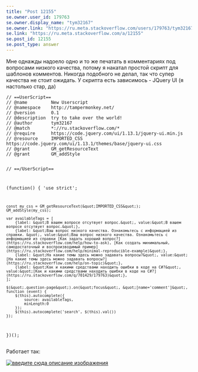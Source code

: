 ```yaml
---
title: "Post 12155"
se.owner.user_id: 179763
se.owner.display_name: "tym32167"
se.owner.link: "https://ru.meta.stackoverflow.com/users/179763/tym32167"
se.link: "https://ru.meta.stackoverflow.com/a/12155"
se.post_id: 12155
se.post_type: answer
---
```

<p>Мне однажды надоело одно и то же печатать в комментариях под вопросами низкого качества, потому я накатал простой скрипт для шаблонов комментов. Никогда подобного не делал, так что супер качества не стоит ожидать. У скрипта есть зависимось - JQuery UI (я настолько стар, да)</p>
<pre><code>// ==UserScript==
// @name         New Userscript
// @namespace    http://tampermonkey.net/
// @version      0.1
// @description  try to take over the world!
// @author       tym32167
// @match        *://ru.stackoverflow.com/*
// @require      https://code.jquery.com/ui/1.13.1/jquery-ui.min.js
// @resource     IMPORTED_CSS https://code.jquery.com/ui/1.13.1/themes/base/jquery-ui.css
// @grant        GM_getResourceText
// @grant        GM_addStyle

// ==/UserScript==

(function() {
    'use strict';

    const my_css = GM_getResourceText(&quot;IMPORTED_CSS&quot;);
    GM_addStyle(my_css);

    var availableTags = [
        {label: &quot;В вашем вопросе отсутвует вопрос.&quot;, value:&quot;В вашем вопросе отсутвует вопрос.&quot;},
        {label: &quot;Ваш вопрос низкого качества. Ознакомьтесь с информацией из справки. &quot;, value:&quot;Ваш вопрос низкого качества. Ознакомьтесь с информацией из справки [Как задать хороший вопрос?](https://ru.stackoverflow.com/help/how-to-ask), [Как создать минимальный, самодостаточный и воспроизводимый пример](https://ru.stackoverflow.com/help/minimal-reproducible-example)&quot;},
        {label: &quot;На какие темы здесь можно задавать вопросы?&quot;, value:&quot;[На какие темы здесь можно задавать вопросы?](https://ru.stackoverflow.com/help/on-topic)&quot;},
        {label: &quot;Как и какими средствами находить ошибки в коде на C#?&quot;, value:&quot;[Как и какими средствами находить ошибки в коде на C#?](https://ru.stackoverflow.com/q/701429/179763)&quot;},
    ];

    $(&quot;.question-page&quot;).on(&quot;focus&quot;, &quot;[name='comment']&quot;, function (event) {
        $(this).autocomplete({
            source: availableTags,
            minLength:0
        });
        $(this).autocomplete('search', $(this).val())
    });
})();
</code></pre>
<p>Работает так:</p>
<p><a href="https://i.stack.imgur.com/3Cb6v.png" rel="nofollow noreferrer"><img src="https://i.stack.imgur.com/3Cb6v.png" alt="введите сюда описание изображения" /></a></p>
